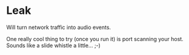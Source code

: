 # Leak

Will turn network traffic into audio events. 

One really cool thing to try (once you run it) is port scanning your host.
Sounds like a slide whistle a little... ;-)
